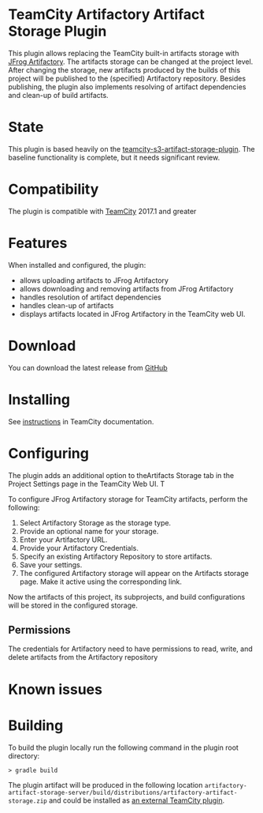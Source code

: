 # TeamCity Artifactory Artifact Storage Plugin

This plugin allows replacing the TeamCity built-in artifacts storage with
[JFrog Artifactory](https://jfrog.com/artifactory/). The artifacts storage can
be changed at the project level. After changing the storage,
new artifacts produced by the builds of this project will be published to the
(specified) Artifactory repository. Besides publishing, the plugin also implements
resolving of artifact dependencies and clean-up of build artifacts.

# State

This plugin is based heavily on the [teamcity-s3-artifact-storage-plugin](github.com/JetBrains/teamcity-s3-artifact-storage-plugin).
The baseline functionality is complete, but it needs significant review.

# Compatibility

The plugin is compatible with [TeamCity](https://www.jetbrains.com/teamcity/download/) 2017.1 and greater

# Features

When installed and configured, the plugin:
* allows uploading artifacts to JFrog Artifactory
* allows downloading and removing artifacts from JFrog Artifactory
* handles resolution of artifact dependencies
* handles clean-up of artifacts 
* displays artifacts located in JFrog Artifactory in the TeamCity web UI.

# Download

You can download the latest release from [GitHub](https://github.com/KierranM/teamcity-artifactory-artifact-storage-plugin/releases)
# Installing

See [instructions](https://www.jetbrains.com/help/teamcity/?Installing+Additional+Plugins) in TeamCity documentation.

# Configuring 

The plugin adds an additional option to theArtifacts Storage tab in
the Project Settings page in the TeamCity Web UI.  T

To configure JFrog Artifactory storage for TeamCity artifacts,
perform the following:
1. Select Artifactory Storage as the storage type.
2. Provide an optional name for your storage.
3. Enter your Artifactory URL.
4. Provide your Artifactory Credentials.
5. Specify an existing Artifactory Repository to store artifacts.
6. Save your settings.
7. The configured Artifactory storage will appear on the Artifacts storage page.
   Make it active using the corresponding link.

Now the artifacts of this project, its subprojects, and build
configurations will be stored in the configured storage.

## Permissions

The credentials for Artifactory need to have permissions to read, write, and
delete artifacts from the Artifactory repository

# Known issues

# Building 

To build the plugin locally run the following command in the plugin root directory:
```
> gradle build
```

The plugin artifact will be produced in the following location
`artifactory-artifact-storage-server/build/distributions/artifactory-artifact-storage.zip`
and could be installed as [an external TeamCity plugin](https://www.jetbrains.com/help/teamcity/?Installing+Additional+Plugins).

